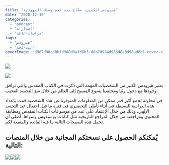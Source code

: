 ```yaml
---
title: "هيرودس الكبير، سفّاح بيت لحم وملك اليهودية"
date: "2020-12-10"
categories: 
  - "podcast"
  - "إصدارات"
  - "دراسات-عامّة"
tags: 
  - "هيرودس"
  - "بيت-لحم"
coverImage: "d987d98ad8b1d988d8afd8b3-d8a7d984d983d8a8d98ad8b1-cover-e1607627858135.png"
---
```


![](images/ahasuerus-and-haman-at-the-feast-of-esther.jpg)

![](https://arabcreationisthome.files.wordpress.com/2020/12/d987d98ad8b1d988d8afd8b3-d8a7d984d983d8a8d98ad8b1-cover-1.png?w=664)

يعتبر هيرودس الكبير من الشخصيات المهمة التي ذُكرَت في الكتاب المقدس والتي ترافق وجودها مع دخول ربّنا ومخلصنا يسوع المسيح إلى العالم من خلال سرّ التجسد العجيب.

في محاولة لجمع أكبر قدر ممكن من المعلومات المتوفرة عن هذه الشخصية قمت بإعداد هذه الدراسة البسيطة في أثناء تأملي التحضيري في فترة ما قبل احتفال عيد التجسد الإلهي، وذلك من خلال الإعتماد على عدد من موسوعات الكتاب المقدس ومطابقة المحتوى ومراجعته من خلال المراجع التاريخية مثل كتابات يوسيفوس وسواها. أصلي أن تحمل هذه الصفحات التالية ما فيه الفائدة والمنفعة لكم.

## يُمكنكم الحصول على نسختكم المجانية من خلال المنصات التالية:  
[![](images/pdf.png)](https://arabcreationisthome.files.wordpress.com/2021/11/herod-the-great-pdf.pdf)[![](images/apple.png)](http://books.apple.com/us/book/id1564505480)[![](images/google-books.png)](https://books.google.lu/books/about?id=bxMOEAAAQBAJ&redir_esc=y)
